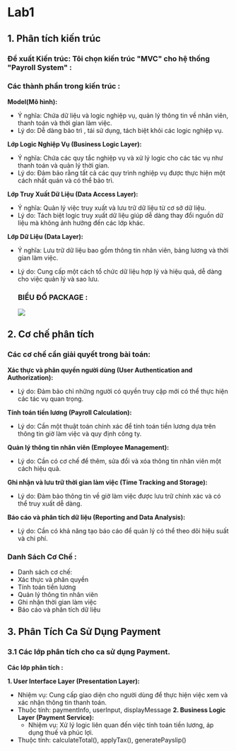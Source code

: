 # Lab1

## 1. Phân tích kiến trúc
### Đề xuất Kiến trúc: Tôi chọn kiến trúc "MVC" cho hệ thống "Payroll System" :

### Các thành phần trong kiến trúc :
**Model(Mô hình):**

- Ý nghĩa: Chứa dữ liệu và logic nghiệp vụ, quản lý thông tin về nhân viên, thanh toán và thời gian làm việc.
- Lý do: Dễ dàng bảo trì , tái sử dụng, tách biệt khỏi các logic nghiệp vụ.

**Lớp Logic Nghiệp Vụ (Business Logic Layer):**

- Ý nghĩa: Chứa các quy tắc nghiệp vụ và xử lý logic cho các tác vụ như thanh toán và quản lý thời gian.
- Lý do: Đảm bảo rằng tất cả các quy trình nghiệp vụ được thực hiện một cách nhất quán và có thể bảo trì.

**Lớp Truy Xuất Dữ Liệu (Data Access Layer):**
- Ý nghĩa: Quản lý việc truy xuất và lưu trữ dữ liệu từ cơ sở dữ liệu.
- Lý do: Tách biệt logic truy xuất dữ liệu giúp dễ dàng thay đổi nguồn dữ liệu mà không ảnh hưởng đến các lớp khác.

**Lớp Dữ Liệu (Data Layer):**

- Ý nghĩa: Lưu trữ dữ liệu bao gồm thông tin nhân viên, bảng lương và thời gian làm việc.
- Lý do: Cung cấp một cách tổ chức dữ liệu hợp lý và hiệu quả, dễ dàng cho việc quản lý và sao lưu.
  ### BIỂU ĐỒ PACKAGE :
  
  ![](https://www.planttext.com/api/plantuml/png/Z9AnIWCn6CVtFCMVJdNf0pX8bGCf5X7QYb1kY6cy2xtB7KbEAEBWvEm3E1QdegkNeKF1zyWJ-0hcpg6d9tWP0ia_t-_tyP5FknrgGvKfqeGGlHGIAjES664IZZFXogs4KRkI8OzT-IAHElkGWiKPOcSVOVp-92DSq9NAaWIJbJOy9IIdR4aZZjwfe1a2uTzAd4SVRyu-2mIxTr_JduqEUhWZy6i-qrnX90rNDvHnJBYw5Oo7vBx16cUHO9uILxWSbywkqJyfj91SQzJf7kWxIhaqUr9zEnKfPrGj_XPCLR72LU7AjK7Wx2l6bQb0Fw26ufWnxsaR6k5lou-eQMhHzzZgT4trTslpV-ONOZ0umhpBP48SOkBi1WkVoeXqBAhvdGRJ4dIigWtjWLIuci1SkSa96NAvgBxf5m000F__0m00)
## 2. Cơ chế phân tích

  ### Các cơ chế cần giải quyết trong bài toán:

  **Xác thực và phân quyền người dùng (User Authentication and Authorization):**
  - Lý do: Đảm bảo chỉ những người có quyền truy cập mới có thể thực hiện các tác vụ quan trọng.
 
  **Tính toán tiền lương (Payroll Calculation):**
  - Lý do: Cần một thuật toán chính xác để tính toán tiền lương dựa trên thông tin giờ làm việc và quy định công ty.
   
   **Quản lý thông tin nhân viên (Employee Management):**
  - Lý do: Cần có cơ chế để thêm, sửa đổi và xóa thông tin nhân viên một cách hiệu quả.

  **Ghi nhận và lưu trữ thời gian làm việc (Time Tracking and Storage):**
  - Lý do: Đảm bảo thông tin về giờ làm việc được lưu trữ chính xác và có thể truy xuất dễ dàng.
 
  **Báo cáo và phân tích dữ liệu (Reporting and Data Analysis):**
  - Lý do: Cần có khả năng tạo báo cáo để quản lý có thể theo dõi hiệu suất và chi phí.

### Danh Sách Cơ Chế : 
- Danh sách cơ chế:
- Xác thực và phân quyền
- Tính toán tiền lương
- Quản lý thông tin nhân viên
- Ghi nhận thời gian làm việc
- Báo cáo và phân tích dữ liệu
## 3. Phân Tích Ca Sử Dụng Payment
### 3.1 Các lớp phân tích cho ca sử dụng Payment.
**Các lớp phân tích :**

**1. User Interface Layer (Presentation Layer):**
- Nhiệm vụ: Cung cấp giao diện cho người dùng để thực hiện việc xem và xác nhận thông tin thanh toán.
- Thuộc tính: paymentInfo, userInput, displayMessage
**2. Business Logic Layer (Payment Service):**
  - Nhiệm vụ: Xử lý logic liên quan đến việc tính toán tiền lương, áp dụng thuế và phúc lợi.
-   Thuộc tính: calculateTotal(), applyTax(), generatePayslip()
